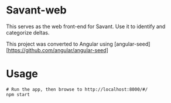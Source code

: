 # Savant-web
This serves as the web front-end for Savant. Use it to identify and
categorize deltas.

This project was converted to Angular using
[angular-seed][https://github.com/angular/angular-seed]

# Usage
```
# Run the app, then browse to http://localhost:8000/#/
npm start
```
